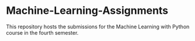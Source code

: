 # Machine-Learning-Assignments
This repository hosts the submissions for the Machine Learning with Python course in the fourth semester.
